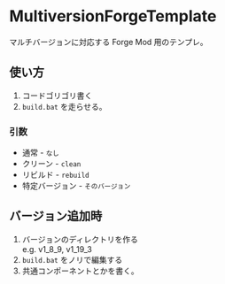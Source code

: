 # MultiversionForgeTemplate

マルチバージョンに対応する Forge Mod 用のテンプレ。

## 使い方

1. コードゴリゴリ書く
2. `build.bat` を走らせる。

### 引数

+ 通常 - `なし`
+ クリーン - `clean`
+ リビルド - `rebuild`
+ 特定バージョン - `そのバージョン`

## バージョン追加時

1. バージョンのディレクトリを作る  
  e.g. v1_8_9, v1_19_3
2. `build.bat` をノリで編集する
3. 共通コンポーネントとかを書く。

